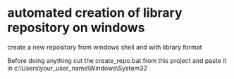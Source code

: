 # automated creation of library repository on windows
create a new repository from windows shell and with library format

Before doing anything cut the create_repo.bat from this project and paste it in c:\Users\your_user_name\Windows\System32